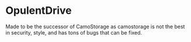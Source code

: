 # OpulentDrive

Made to be the successor of CamoStorage as camostorage is not the best in security, style, and has tons of bugs that can be fixed.
